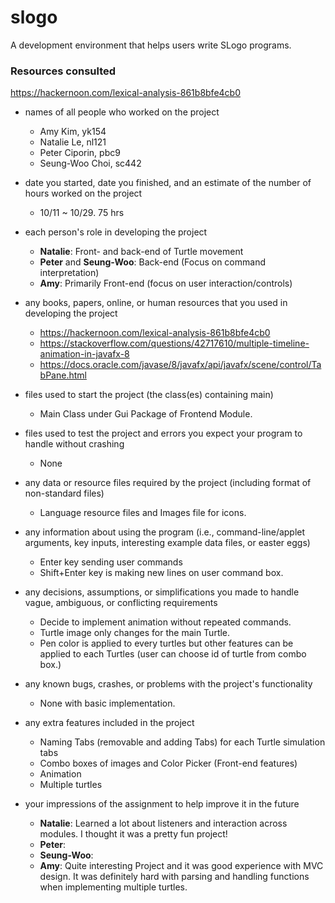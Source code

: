 # slogo

A development environment that helps users write SLogo programs.

### Resources consulted
https://hackernoon.com/lexical-analysis-861b8bfe4cb0


* names of all people who worked on the project
    * Amy Kim, yk154
    * Natalie Le, nl121
    * Peter Ciporin, pbc9
    * Seung-Woo Choi, sc442
      

* date you started, date you finished, and an estimate of the number of hours worked on the project
    * 10/11 ~ 10/29. 75 hrs


* each person's role in developing the project
    * __Natalie__: Front- and back-end of Turtle movement
    * __Peter__ and __Seung-Woo__: Back-end (Focus on command interpretation)
    * __Amy__: Primarily Front-end (focus on user interaction/controls)

* any books, papers, online, or human resources that you used in developing the project
    * https://hackernoon.com/lexical-analysis-861b8bfe4cb0
    * https://stackoverflow.com/questions/42717610/multiple-timeline-animation-in-javafx-8
    * https://docs.oracle.com/javase/8/javafx/api/javafx/scene/control/TabPane.html

* files used to start the project (the class(es) containing main)
    * Main Class under Gui Package of Frontend Module.

* files used to test the project and errors you expect your program to handle without crashing
    *  None

* any data or resource files required by the project (including format of non-standard files)
    * Language resource files and Images file for icons.

* any information about using the program (i.e., command-line/applet arguments, key inputs, interesting example data files, or easter eggs)
    * Enter key sending user commands
    * Shift+Enter key is making new lines on user command box.

* any decisions, assumptions, or simplifications you made to handle vague, ambiguous, or conflicting requirements
    * Decide to implement animation without repeated commands.
    * Turtle image only changes for the main Turtle.
    * Pen color is applied to every turtles but other features can be applied to each Turtles (user can choose id of turtle from combo box.)

* any known bugs, crashes, or problems with the project's functionality
    * None with basic implementation.

* any extra features included in the project
    * Naming Tabs (removable and adding Tabs) for each Turtle simulation tabs
    * Combo boxes of images and Color Picker (Front-end features)
    * Animation
    * Multiple turtles

* your impressions of the assignment to help improve it in the future
    * __Natalie__: Learned a lot about listeners and interaction across modules. I thought it was a pretty fun project!
    * __Peter__:
    * __Seung-Woo__: 
    * __Amy__: Quite interesting Project and it was good experience with MVC design. It was definitely hard with parsing and handling functions when implementing multiple turtles.